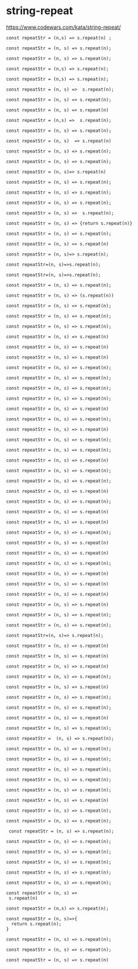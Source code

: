 # string-repeat
https://www.codewars.com/kata/string-repeat/


```
const repeatStr = (n,s) => s.repeat(n) ;
```

```
const repeatStr = (n, s) => s.repeat(n);
```

```
const repeatStr = (n, s) => s.repeat(n);
```

```
const repeatStr = (n,s) => s.repeat(n);
```

```
const repeatStr = (n,s) => s.repeat(n);
```

```
const repeatStr = (n, s) =>  s.repeat(n);
```

```
const repeatStr = (n, s) => s.repeat(n);
```

```
const repeatStr = (n, s) => s.repeat(n)
```

```
const repeatStr = (n,s) =>  s.repeat(n);
```

```
const repeatStr = (n, s) => s.repeat(n);
```

```
const repeatStr = (n, s)  => s.repeat(n)
```

```
const repeatStr = (n, s) => s.repeat(n);
```

```
const repeatStr = (n, s) => s.repeat(n);
```

```
const repeatStr = (n, s)=> s.repeat(n)
```

```
const repeatStr = (n, s) => s.repeat(n);
```

```
const repeatStr = (n, s) => s.repeat(n);
```

```
const repeatStr = (n, s) => s.repeat(n);
```

```
const repeatStr = (n, s) =>  s.repeat(n);
```

```
const repeatStr = (n, s) => {return s.repeat(n)}
```

```
const repeatStr = (n, s) => s.repeat(n);
```

```
const repeatStr = (n, s) => s.repeat(n)

```

```
const repeatStr = (n, s)=> s.repeat(n);
```

```
const repeatStr=(n, s)=>s.repeat(n);
```

```
const repeatStr=(n, s)=>s.repeat(n);
```

```
const repeatStr = (n, s) => s.repeat(n);
```

```
const repeatStr = (n, s) => (s.repeat(n))
```

```
const repeatStr = (n, s) => s.repeat(n);
```

```
const repeatStr = (n, s) => s.repeat(n);
```

```
const repeatStr = (n, s) => s.repeat(n);
```

```
const repeatStr = (n, s) => s.repeat(n)

```

```
const repeatStr = (n, s) => s.repeat(n)
```

```
const repeatStr = (n, s) => s.repeat(n)
```

```
const repeatStr = (n, s) => s.repeat(n);
```

```
const repeatStr = (n, s) => s.repeat(n);
```

```
const repeatStr = (n, s) => s.repeat(n);
```

```
const repeatStr = (n, s) => s.repeat(n);
```

```
const repeatStr = (n, s) => s.repeat(n)
```

```
const repeatStr = (n, s) => s.repeat(n);
```

```
const repeatStr = (n, s) => s.repeat(n)
```

```
const repeatStr = (n, s) => s.repeat(n);
```

```
const repeatStr = (n, s) => s.repeat(n);
```

```
const repeatStr = (n, s) => s.repeat(n)
```

```
const repeatStr = (n, s) => s.repeat(n);
```

```
const repeatStr = (n, s) => s.repeat(n);
```

```
const repeatStr = (n, s) => s.repeat(n)
```

```
const repeatStr = (n, s) => s.repeat(n);
```

```
const repeatStr = (n, s) => s.repeat(n)
```

```
const repeatStr = (n, s) => s.repeat(n)

```

```
const repeatStr = (n, s) => s.repeat(n);
```

```
const repeatStr = (n, s) => s.repeat(n)
```

```
const repeatStr = (n, s) => s.repeat(n)
```

```
const repeatStr = (n, s) => s.repeat(n);
```

```
const repeatStr = (n, s) => s.repeat(n)
```

```
const repeatStr = (n, s) => s.repeat(n)
```

```
const repeatStr = (n, s) => s.repeat(n)
```

```
const repeatStr = (n, s) => s.repeat(n)
```

```
const repeatStr = (n, s) => s.repeat(n);
```

```
const repeatStr = (n, s) => s.repeat(n);
```

```
const repeatStr=(n, s)=> s.repeat(n);
```

```
const repeatStr = (n, s) => s.repeat(n)
```

```
const repeatStr = (n, s) => s.repeat(n)
```

```
const repeatStr = (n, s) => s.repeat(n)
```

```
const repeatStr = (n, s) => s.repeat(n);
```

```
const repeatStr = (n, s) => s.repeat(n)
```

```
const repeatStr = (n, s) => s.repeat(n);
```

```
const repeatStr = (n, s) => s.repeat(n);
```

```
const repeatStr = (n, s) => s.repeat(n)
```

```
const repeatStr = (n, s) => s.repeat(n);
```

```
const repeatStr =  (n, s) => s.repeat(n);

```

```
const repeatStr = (n, s) => s.repeat(n);

```

```
const repeatStr = (n, s) => s.repeat(n);
```

```
const repeatStr = (n, s) => s.repeat(n);
```

```
const repeatStr = (n, s) => s.repeat(n);
```

```
const repeatStr = (n, s) => s.repeat(n);
```

```
const repeatStr = (n, s) => s.repeat(n)
```

```
const repeatStr = (n, s) => s.repeat(n);
```

```
const repeatStr = (n, s) => s.repeat(n);
```

```
 const repeatStr = (n, s) => s.repeat(n);
```

```
const repeatStr = (n, s) => s.repeat(n);
```

```
const repeatStr = (n, s) => s.repeat(n);
```

```
const repeatStr = (n, s) => s.repeat(n);
```

```
const repeatStr = (n, s) => s.repeat(n);
```

```
const repeatStr = (n, s) => s.repeat(n);
```

```
const repeatStr = (n, s) =>
 s.repeat(n)

```

```
const repeatStr = (n,s) => s.repeat(n);
```

```
const repeatStr = (n, s)=>{
  return s.repeat(n);
}
```

```
const repeatStr = (n, s) => s.repeat(n);
```

```
const repeatStr = (n, s) => s.repeat(n);
```

```
const repeatStr = (n, s) => s.repeat(n)
```

